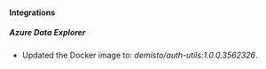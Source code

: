 
#### Integrations

##### Azure Data Explorer

- Updated the Docker image to: *demisto/auth-utils:1.0.0.3562326*.

